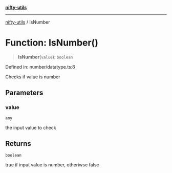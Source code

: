 [**nifty-utils**](../README.md)

***

[nifty-utils](../globals.md) / IsNumber

# Function: IsNumber()

> **IsNumber**(`value`): `boolean`

Defined in: number/datatype.ts:8

Checks if value is number

## Parameters

### value

`any`

the input value to check

## Returns

`boolean`

true if input value is number, otheriwse false
